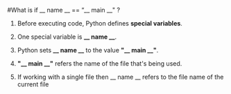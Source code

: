 #What is if __ name __ == “__ main __" ?

1. Before executing code, Python defines **special variables**.

2. One special variable is **__ name __**.

  1. Python sets **__ name __** to the value **"__ main __"**.

  2. **"__ main __"** refers the name of the file that's being used.

  2. If working with a single file then __ name __ refers to the file name of the current file